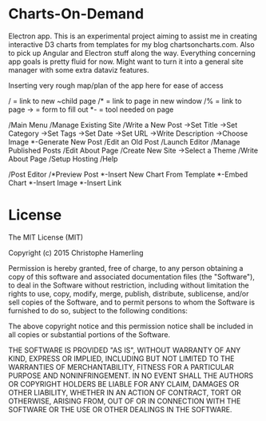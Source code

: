 Charts-On-Demand
============================

Electron app. This is an experimental project aiming to assist me in creating interactive D3 charts from templates for my blog chartsoncharts.com. Also to pick up Angular and Electron stuff along the way. Everything concerning app goals is pretty fluid for now. Might want to turn it into a general site manager with some extra dataviz features.

Inserting very rough map/plan of the app here for ease of access

/ = link to new ~child page
/* = link to page in new window
/% = link to page
-> = form to fill out
*- = tool needed on page

/Main Menu
	/Manage Existing Site
		/Write a New Post
			->Set Title
			->Set Category
			->Set Tags
			->Set Date
			->Set URL
			->Write Description
			->Choose Image
			*-Generate New Post
		/Edit an Old Post
			/Launch Editor
		/Manage Published Posts
		/Edit About Page
	/Create New Site
		->Select a Theme
		/Write About Page
		/Setup Hosting
	/Help

/Post Editor
	/*Preview Post
	*-Insert New Chart From Template
	*-Embed Chart
	*-Insert Image
	*-Insert Link
# License

The MIT License (MIT)

Copyright (c) 2015 Christophe Hamerling

Permission is hereby granted, free of charge, to any person obtaining a copy
of this software and associated documentation files (the "Software"), to deal
in the Software without restriction, including without limitation the rights
to use, copy, modify, merge, publish, distribute, sublicense, and/or sell
copies of the Software, and to permit persons to whom the Software is
furnished to do so, subject to the following conditions:

The above copyright notice and this permission notice shall be included in all
copies or substantial portions of the Software.

THE SOFTWARE IS PROVIDED "AS IS", WITHOUT WARRANTY OF ANY KIND, EXPRESS OR
IMPLIED, INCLUDING BUT NOT LIMITED TO THE WARRANTIES OF MERCHANTABILITY,
FITNESS FOR A PARTICULAR PURPOSE AND NONINFRINGEMENT. IN NO EVENT SHALL THE
AUTHORS OR COPYRIGHT HOLDERS BE LIABLE FOR ANY CLAIM, DAMAGES OR OTHER
LIABILITY, WHETHER IN AN ACTION OF CONTRACT, TORT OR OTHERWISE, ARISING FROM,
OUT OF OR IN CONNECTION WITH THE SOFTWARE OR THE USE OR OTHER DEALINGS IN THE
SOFTWARE.
